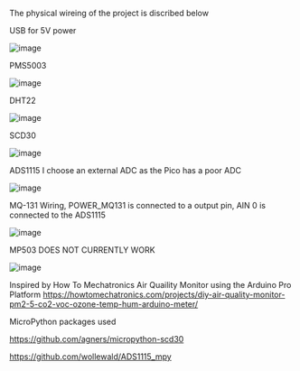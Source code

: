 The physical wireing of the project is discribed below

USB for 5V power

![image](https://user-images.githubusercontent.com/10062769/221706488-5e8f32f3-e09b-4a4a-a71e-bcd695ef7cf8.png)

PMS5003

![image](https://user-images.githubusercontent.com/10062769/221706288-a19117c9-2fbd-4e9e-a6d5-4cd5cff3bb84.png)

DHT22

![image](https://user-images.githubusercontent.com/10062769/221706159-139d3d75-ca8f-40d3-bfbd-dde017c47228.png)

SCD30 

![image](https://user-images.githubusercontent.com/10062769/221700527-9cdd1936-d9d3-493a-89b7-3b4ea8e3b7c6.png)

ADS1115 I choose an external ADC as the Pico has a poor ADC

![image](https://user-images.githubusercontent.com/10062769/221700287-cdae4323-8b6f-4942-a93a-5a9fe0a65848.png)

MQ-131 Wiring, POWER_MQ131 is connected to a output pin, AIN 0 is connected to the ADS1115

![image](https://user-images.githubusercontent.com/10062769/221700023-99742f07-1861-4bd2-b2eb-6ef3ce07330c.png)

MP503 DOES NOT CURRENTLY WORK

![image](https://user-images.githubusercontent.com/10062769/221706676-92e21db3-ac59-457a-8438-9bdf78068442.png)




Inspired by How To Mechatronics Air Quaility Monitor using the Arduino Pro Platform
https://howtomechatronics.com/projects/diy-air-quality-monitor-pm2-5-co2-voc-ozone-temp-hum-arduino-meter/

MicroPython packages used

https://github.com/agners/micropython-scd30

https://github.com/wollewald/ADS1115_mpy
